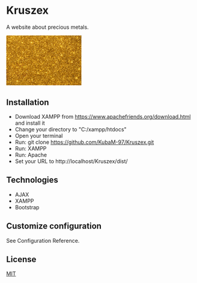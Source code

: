 
# Kruszex

A website about precious metals.

<img src="src/img/Logo.jpg" alt="Logo" title="Logo" width="200px" />

## Installation

+   Download XAMPP from https://www.apachefriends.org/download.html and install it
+   Change your directory to "C:/xampp/htdocs"
+   Open your terminal
+   Run: git clone https://github.com/KubaM-97/Kruszex.git
+   Run: XAMPP
+   Run: Apache
+   Set your URL to http://localhost/Kruszex/dist/

## Technologies
+   AJAX
+   XAMPP
+   Bootstrap

## Customize configuration
See Configuration Reference.

## License
[MIT](https://choosealicense.com/licenses/mit/)
